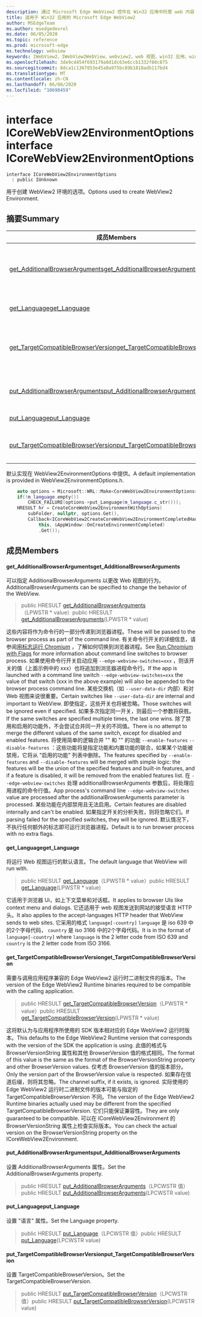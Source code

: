 ```yaml
---
description: 通过 Microsoft Edge WebView2 控件在 Win32 应用中托管 web 内容
title: 适用于 Win32 应用的 Microsoft Edge WebView2
author: MSEdgeTeam
ms.author: msedgedevrel
ms.date: 06/05/2020
ms.topic: reference
ms.prod: microsoft-edge
ms.technology: webview
keywords: IWebView2、IWebView2WebView、webview2、web 视图、win32 应用、win32、edge、ICoreWebView2、ICoreWebView2Controller、浏览器控件、边缘 html
ms.openlocfilehash: 3de9cd454f693179a0d1dc63e6ccb1332f80c875
ms.sourcegitcommit: 8dca1c1367853e45a0a975bc89b1818adb117bd4
ms.translationtype: MT
ms.contentlocale: zh-CN
ms.lasthandoff: 06/08/2020
ms.locfileid: "10698459"
---
```

# <span data-ttu-id="0e9fe-104">interface ICoreWebView2EnvironmentOptions</span><span class="sxs-lookup"><span data-stu-id="0e9fe-104">interface ICoreWebView2EnvironmentOptions</span></span> 

```
interface ICoreWebView2EnvironmentOptions
  : public IUnknown
```

<span data-ttu-id="0e9fe-105">用于创建 WebView2 环境的选项。</span><span class="sxs-lookup"><span data-stu-id="0e9fe-105">Options used to create WebView2 Environment.</span></span>

## <span data-ttu-id="0e9fe-106">摘要</span><span class="sxs-lookup"><span data-stu-id="0e9fe-106">Summary</span></span>

 <span data-ttu-id="0e9fe-107">成员</span><span class="sxs-lookup"><span data-stu-id="0e9fe-107">Members</span></span>                        | <span data-ttu-id="0e9fe-108">描述</span><span class="sxs-lookup"><span data-stu-id="0e9fe-108">Descriptions</span></span>
--------------------------------|---------------------------------------------
[<span data-ttu-id="0e9fe-109">get_AdditionalBrowserArguments</span><span class="sxs-lookup"><span data-stu-id="0e9fe-109">get_AdditionalBrowserArguments</span></span>](#get_additionalbrowserarguments) | <span data-ttu-id="0e9fe-110">可以指定 AdditionalBrowserArguments 以更改 Web 视图的行为。</span><span class="sxs-lookup"><span data-stu-id="0e9fe-110">AdditionalBrowserArguments can be specified to change the behavior of the WebView.</span></span>
[<span data-ttu-id="0e9fe-111">get_Language</span><span class="sxs-lookup"><span data-stu-id="0e9fe-111">get_Language</span></span>](#get_language) | <span data-ttu-id="0e9fe-112">将运行 Web 视图运行的默认语言。</span><span class="sxs-lookup"><span data-stu-id="0e9fe-112">The default language that WebView will run with.</span></span>
[<span data-ttu-id="0e9fe-113">get_TargetCompatibleBrowserVersion</span><span class="sxs-lookup"><span data-stu-id="0e9fe-113">get_TargetCompatibleBrowserVersion</span></span>](#get_targetcompatiblebrowserversion) | <span data-ttu-id="0e9fe-114">需要与调用应用程序兼容的 Edge WebView2 运行时二进制文件的版本。</span><span class="sxs-lookup"><span data-stu-id="0e9fe-114">The version of the Edge WebView2 Runtime binaries required to be compatible with the calling application.</span></span>
[<span data-ttu-id="0e9fe-115">put_AdditionalBrowserArguments</span><span class="sxs-lookup"><span data-stu-id="0e9fe-115">put_AdditionalBrowserArguments</span></span>](#put_additionalbrowserarguments) | <span data-ttu-id="0e9fe-116">设置 AdditionalBrowserArguments 属性。</span><span class="sxs-lookup"><span data-stu-id="0e9fe-116">Set the AdditionalBrowserArguments property.</span></span>
[<span data-ttu-id="0e9fe-117">put_Language</span><span class="sxs-lookup"><span data-stu-id="0e9fe-117">put_Language</span></span>](#put_language) | <span data-ttu-id="0e9fe-118">设置 "语言" 属性。</span><span class="sxs-lookup"><span data-stu-id="0e9fe-118">Set the Language property.</span></span>
[<span data-ttu-id="0e9fe-119">put_TargetCompatibleBrowserVersion</span><span class="sxs-lookup"><span data-stu-id="0e9fe-119">put_TargetCompatibleBrowserVersion</span></span>](#put_targetcompatiblebrowserversion) | <span data-ttu-id="0e9fe-120">设置 TargetCompatibleBrowserVersion。</span><span class="sxs-lookup"><span data-stu-id="0e9fe-120">Set the TargetCompatibleBrowserVersion.</span></span>

<span data-ttu-id="0e9fe-121">默认实现在 WebView2EnvironmentOptions 中提供。</span><span class="sxs-lookup"><span data-stu-id="0e9fe-121">A default implementation is provided in WebView2EnvironmentOptions.h.</span></span>

```cpp
    auto options = Microsoft::WRL::Make<CoreWebView2EnvironmentOptions>();
    if(!m_language.empty())
        CHECK_FAILURE(options->put_Language(m_language.c_str()));
    HRESULT hr = CreateCoreWebView2EnvironmentWithOptions(
        subFolder, nullptr, options.Get(),
        Callback<ICoreWebView2CreateCoreWebView2EnvironmentCompletedHandler>(
            this, &AppWindow::OnCreateEnvironmentCompleted)
            .Get());
```

## <span data-ttu-id="0e9fe-122">成员</span><span class="sxs-lookup"><span data-stu-id="0e9fe-122">Members</span></span>

#### <span data-ttu-id="0e9fe-123">get_AdditionalBrowserArguments</span><span class="sxs-lookup"><span data-stu-id="0e9fe-123">get_AdditionalBrowserArguments</span></span> 

<span data-ttu-id="0e9fe-124">可以指定 AdditionalBrowserArguments 以更改 Web 视图的行为。</span><span class="sxs-lookup"><span data-stu-id="0e9fe-124">AdditionalBrowserArguments can be specified to change the behavior of the WebView.</span></span>

> <span data-ttu-id="0e9fe-125">public HRESULT [get_AdditionalBrowserArguments](#get_additionalbrowserarguments)（LPWSTR \* value）</span><span class="sxs-lookup"><span data-stu-id="0e9fe-125">public HRESULT [get_AdditionalBrowserArguments](#get_additionalbrowserarguments)(LPWSTR \* value)</span></span>

<span data-ttu-id="0e9fe-126">这些内容将作为命令行的一部分传递到浏览器进程。</span><span class="sxs-lookup"><span data-stu-id="0e9fe-126">These will be passed to the browser process as part of the command line.</span></span> <span data-ttu-id="0e9fe-127">有关命令行开关的详细信息，请参阅[用标志运行 Chromium](https://aka.ms/RunChromiumWithFlags) ，了解如何切换到浏览器进程。</span><span class="sxs-lookup"><span data-stu-id="0e9fe-127">See [Run Chromium with Flags](https://aka.ms/RunChromiumWithFlags) for more information about command line switches to browser process.</span></span> <span data-ttu-id="0e9fe-128">如果使用命令行开关启动应用 `--edge-webview-switches=xxx` ，则该开关的值（上面示例中的 xxx）也将追加到浏览器进程命令行。</span><span class="sxs-lookup"><span data-stu-id="0e9fe-128">If the app is launched with a command line switch `--edge-webview-switches=xxx` the value of that switch (xxx in the above example) will also be appended to the browser process command line.</span></span> <span data-ttu-id="0e9fe-129">某些交换机（如 `--user-data-dir` 内部）和对 Web 视图来说很重要。</span><span class="sxs-lookup"><span data-stu-id="0e9fe-129">Certain switches like `--user-data-dir` are internal and important to WebView.</span></span> <span data-ttu-id="0e9fe-130">即使指定，这些开关也将被忽略。</span><span class="sxs-lookup"><span data-stu-id="0e9fe-130">Those switches will be ignored even if specified.</span></span> <span data-ttu-id="0e9fe-131">如果多次指定同一开关，则最后一个参数将获胜。</span><span class="sxs-lookup"><span data-stu-id="0e9fe-131">If the same switches are specified multiple times, the last one wins.</span></span> <span data-ttu-id="0e9fe-132">除了禁用和启用的功能外，不会尝试合并同一开关的不同值。</span><span class="sxs-lookup"><span data-stu-id="0e9fe-132">There is no attempt to merge the different values of the same switch, except for disabled and enabled features.</span></span> <span data-ttu-id="0e9fe-133">将使用简单的逻辑合并 "" 和 "" 的功能 `--enable-features` `--disable-features` ：这些功能将是指定功能和内置功能的联合，如果某个功能被禁用，它将从 "启用的功能" 列表中删除。</span><span class="sxs-lookup"><span data-stu-id="0e9fe-133">The features specified by `--enable-features` and `--disable-features` will be merged with simple logic: the features will be the union of the specified features and built-in features, and if a feature is disabled, it will be removed from the enabled features list.</span></span> <span data-ttu-id="0e9fe-134">在 `--edge-webview-switches` 处理 additionalBrowserArguments 参数后，将处理应用进程的命令行值。</span><span class="sxs-lookup"><span data-stu-id="0e9fe-134">App process's command line `--edge-webview-switches` value are processed after the additionalBrowserArguments parameter is processed.</span></span> <span data-ttu-id="0e9fe-135">某些功能在内部禁用且无法启用。</span><span class="sxs-lookup"><span data-stu-id="0e9fe-135">Certain features are disabled internally and can't be enabled.</span></span> <span data-ttu-id="0e9fe-136">如果指定开关的分析失败，则将忽略它们。</span><span class="sxs-lookup"><span data-stu-id="0e9fe-136">If parsing failed for the specified switches, they will be ignored.</span></span> <span data-ttu-id="0e9fe-137">默认情况下，不执行任何额外的标志即可运行浏览器进程。</span><span class="sxs-lookup"><span data-stu-id="0e9fe-137">Default is to run browser process with no extra flags.</span></span>

#### <span data-ttu-id="0e9fe-138">get_Language</span><span class="sxs-lookup"><span data-stu-id="0e9fe-138">get_Language</span></span> 

<span data-ttu-id="0e9fe-139">将运行 Web 视图运行的默认语言。</span><span class="sxs-lookup"><span data-stu-id="0e9fe-139">The default language that WebView will run with.</span></span>

> <span data-ttu-id="0e9fe-140">public HRESULT [get_Language](#get_language)（LPWSTR \* value）</span><span class="sxs-lookup"><span data-stu-id="0e9fe-140">public HRESULT [get_Language](#get_language)(LPWSTR \* value)</span></span>

<span data-ttu-id="0e9fe-141">它适用于浏览器 Ui，如上下文菜单和对话框。</span><span class="sxs-lookup"><span data-stu-id="0e9fe-141">It applies to browser UIs like context menu and dialogs.</span></span> <span data-ttu-id="0e9fe-142">它还适用于 web 视图发送到网站的接受语言 HTTP 头。</span><span class="sxs-lookup"><span data-stu-id="0e9fe-142">It also applies to the accept-languages HTTP header that WebView sends to web sites.</span></span> <span data-ttu-id="0e9fe-143">它采用的格式 `language[-country]` `language` 是 iso 639 中的2个字母代码， `country` 是 iso 3166 中的2个字母代码。</span><span class="sxs-lookup"><span data-stu-id="0e9fe-143">It is in the format of `language[-country]` where `language` is the 2 letter code from ISO 639 and `country` is the 2 letter code from ISO 3166.</span></span>

#### <span data-ttu-id="0e9fe-144">get_TargetCompatibleBrowserVersion</span><span class="sxs-lookup"><span data-stu-id="0e9fe-144">get_TargetCompatibleBrowserVersion</span></span> 

<span data-ttu-id="0e9fe-145">需要与调用应用程序兼容的 Edge WebView2 运行时二进制文件的版本。</span><span class="sxs-lookup"><span data-stu-id="0e9fe-145">The version of the Edge WebView2 Runtime binaries required to be compatible with the calling application.</span></span>

> <span data-ttu-id="0e9fe-146">public HRESULT [get_TargetCompatibleBrowserVersion](#get_targetcompatiblebrowserversion)（LPWSTR \* value）</span><span class="sxs-lookup"><span data-stu-id="0e9fe-146">public HRESULT [get_TargetCompatibleBrowserVersion](#get_targetcompatiblebrowserversion)(LPWSTR \* value)</span></span>

<span data-ttu-id="0e9fe-147">这将默认为与应用程序所使用的 SDK 版本相对应的 Edge WebView2 运行时版本。</span><span class="sxs-lookup"><span data-stu-id="0e9fe-147">This defaults to the Edge WebView2 Runtime version that corresponds with the version of the SDK the application is using.</span></span> <span data-ttu-id="0e9fe-148">此值的格式与 BrowserVersionString 属性和其他 BrowserVersion 值的格式相同。</span><span class="sxs-lookup"><span data-stu-id="0e9fe-148">The format of this value is the same as the format of the BrowserVersionString property and other BrowserVersion values.</span></span> <span data-ttu-id="0e9fe-149">仅考虑 BrowserVersion 值的版本部分。</span><span class="sxs-lookup"><span data-stu-id="0e9fe-149">Only the version part of the BrowserVersion value is respected.</span></span> <span data-ttu-id="0e9fe-150">如果存在信道后缀，则将其忽略。</span><span class="sxs-lookup"><span data-stu-id="0e9fe-150">The channel suffix, if it exists, is ignored.</span></span> <span data-ttu-id="0e9fe-151">实际使用的 Edge WebView2 运行时二进制文件的版本可能与指定的 TargetCompatibleBrowserVersion 不同。</span><span class="sxs-lookup"><span data-stu-id="0e9fe-151">The version of the Edge WebView2 Runtime binaries actually used may be different from the specified TargetCompatibleBrowserVersion.</span></span> <span data-ttu-id="0e9fe-152">它们只能保证兼容性。</span><span class="sxs-lookup"><span data-stu-id="0e9fe-152">They are only guaranteed to be compatible.</span></span> <span data-ttu-id="0e9fe-153">可以在 ICoreWebView2Environment 的 BrowserVersionString 属性上检查实际版本。</span><span class="sxs-lookup"><span data-stu-id="0e9fe-153">You can check the actual version on the BrowserVersionString property on the ICoreWebView2Environment.</span></span>

#### <span data-ttu-id="0e9fe-154">put_AdditionalBrowserArguments</span><span class="sxs-lookup"><span data-stu-id="0e9fe-154">put_AdditionalBrowserArguments</span></span> 

<span data-ttu-id="0e9fe-155">设置 AdditionalBrowserArguments 属性。</span><span class="sxs-lookup"><span data-stu-id="0e9fe-155">Set the AdditionalBrowserArguments property.</span></span>

> <span data-ttu-id="0e9fe-156">public HRESULT [put_AdditionalBrowserArguments](#put_additionalbrowserarguments)（LPCWSTR 值）</span><span class="sxs-lookup"><span data-stu-id="0e9fe-156">public HRESULT [put_AdditionalBrowserArguments](#put_additionalbrowserarguments)(LPCWSTR value)</span></span>

#### <span data-ttu-id="0e9fe-157">put_Language</span><span class="sxs-lookup"><span data-stu-id="0e9fe-157">put_Language</span></span> 

<span data-ttu-id="0e9fe-158">设置 "语言" 属性。</span><span class="sxs-lookup"><span data-stu-id="0e9fe-158">Set the Language property.</span></span>

> <span data-ttu-id="0e9fe-159">public HRESULT [put_Language](#put_language)（LPCWSTR 值）</span><span class="sxs-lookup"><span data-stu-id="0e9fe-159">public HRESULT [put_Language](#put_language)(LPCWSTR value)</span></span>

#### <span data-ttu-id="0e9fe-160">put_TargetCompatibleBrowserVersion</span><span class="sxs-lookup"><span data-stu-id="0e9fe-160">put_TargetCompatibleBrowserVersion</span></span> 

<span data-ttu-id="0e9fe-161">设置 TargetCompatibleBrowserVersion。</span><span class="sxs-lookup"><span data-stu-id="0e9fe-161">Set the TargetCompatibleBrowserVersion.</span></span>

> <span data-ttu-id="0e9fe-162">public HRESULT [put_TargetCompatibleBrowserVersion](#put_targetcompatiblebrowserversion)（LPCWSTR 值）</span><span class="sxs-lookup"><span data-stu-id="0e9fe-162">public HRESULT [put_TargetCompatibleBrowserVersion](#put_targetcompatiblebrowserversion)(LPCWSTR value)</span></span>

